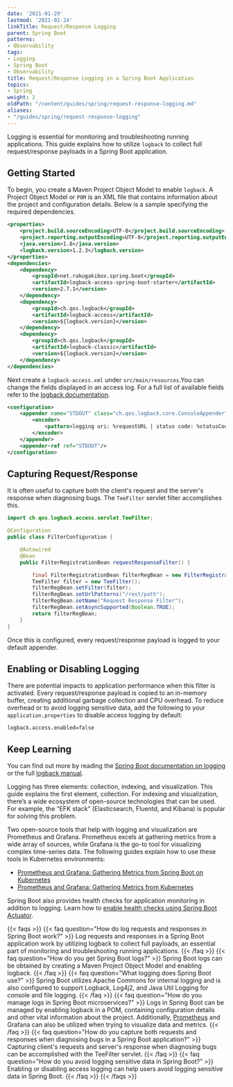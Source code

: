 ```yaml
---
date: '2021-01-29'
lastmod: '2021-02-24'
linkTitle: Request/Response Logging
parent: Spring Boot
patterns:
- Observability
tags:
- Logging
- Spring Boot
- Observability
title: Request/Response Logging in a Spring Boot Application
topics:
- Spring
weight: 2
oldPath: "/content/guides/spring/request-response-logging.md"
aliases:
- "/guides/spring/request-response-logging"
---
```


Logging is essential for monitoring and troubleshooting running applications. This guide explains how to utilize `logback` to collect full request/response payloads in a Spring Boot application. 

## Getting Started
To begin, you create a Maven Project Object Model to enable `logback`. A Project Object Model or `POM` is an XML file that contains information about the project and configuration details. Below is a sample specifying the required dependencies.

```xml
<properties>
    <project.build.sourceEncoding>UTF-8</project.build.sourceEncoding>
    <project.reporting.outputEncoding>UTF-8</project.reporting.outputEncoding>
    <java.version>1.8</java.version>
    <logback.version>1.2.3</logback.version>
</properties>
<dependencies>
    <dependency>
        <groupId>net.rakugakibox.spring.boot</groupId>
        <artifactId>logback-access-spring-boot-starter</artifactId>
        <version>2.7.1</version>
    </dependency>
    <dependency>
        <groupId>ch.qos.logback</groupId>
        <artifactId>logback-access</artifactId>
        <version>${logback.version}</version>
    </dependency>
    <dependency>
        <groupId>ch.qos.logback</groupId>
        <artifactId>logback-classic</artifactId>
        <version>${logback.version}</version>
    </dependency>
</dependencies>   	 
```

Next create a `logback-access.xml` under `src/main/resources`.You can change the fields displayed in an access log. For a full list of available fields refer to the [logback documentation](http://logback.qos.ch/access.html). 

```xml
<configuration>
	<appender name="STDOUT" class="ch.qos.logback.core.ConsoleAppender">
    	<encoder>
        	<pattern>logging uri: %requestURL | status code: %statusCode | bytes: %bytesSent | elapsed time: %elapsedTime | request-log: %magenta(%requestContent) | response-log: %cyan(%responseContent)</pattern>
    	</encoder>
	</appender>
	<appender-ref ref="STDOUT"/>
</configuration>
```

## Capturing Request/Response 
It is often useful to capture both the client's request and the server's response when diagnosing bugs. The `TeeFilter` servlet filter accomplishes this. 

```java
import ch.qos.logback.access.servlet.TeeFilter;

@Configuration
public class FilterConfiguration {

	@Autowired
	@Bean
	public FilterRegistrationBean requestResponseFilter() {

    	final FilterRegistrationBean filterRegBean = new FilterRegistrationBean();
    	TeeFilter filter = new TeeFilter();
    	filterRegBean.setFilter(filter);
    	filterRegBean.setUrlPatterns("/rest/path");
    	filterRegBean.setName("Request Response Filter");
    	filterRegBean.setAsyncSupported(Boolean.TRUE);
    	return filterRegBean;
	}
}
```

Once this is configured, every request/response payload is logged to your default appender. 

## Enabling or Disabling Logging

There are potential impacts to application performance when this filter is activated. Every request/response payload is copied to an in-memory buffer, creating additional garbage collection and CPU overhead. To reduce overhead or to avoid logging sensitive data, add the following to your `application.properties` to disable access logging by default:

`logback.access.enabled=false`

## Keep Learning

You can find out more by reading the [Spring Boot documentation on logging](https://docs.spring.io/spring-boot/docs/2.1.8.RELEASE/reference/html/boot-features-logging.html) or the full [logback manual](http://logback.qos.ch/manual/index.html).  

Logging has three elements: collection, indexing, and visualization. This guide explains the first element, collection. For indexing and visualization, there’s a wide ecosystem of open-source technologies that can be used. For example, the “EFK stack” (Elasticsearch, Fluentd, and Kibana) is popular for solving this problem. 

Two open-source tools that help with logging and visualization are Prometheus and Grafana. Prometheus excels at gathering metrics from a wide array of sources, while Grafana is the go-to tool for visualizing complex time-series data. The following guides explain how to use these tools in Kubernetes environments:

* [Prometheus and Grafana: Gathering Metrics from Spring Boot on Kubernetes](/guides/spring/spring-prometheus/)
* [Prometheus and Grafana: Gathering Metrics from Kubernetes](/guides/kubernetes/observability-prometheus-grafana-p1/)
 
Spring Boot also provides health checks for application monitoring in addition to logging. Learn how to [enable health checks using Spring Boot Actuator](/guides/spring/spring-boot-actuator).

{{< faqs >}}
  {{< faq question="How do log requests and responses in Spring Boot work?" >}}
    Log requests and responses in a Spring Boot application work by utilizing logback to collect full payloads,  an essential part of monitoring and troubleshooting running applications.
  {{< /faq >}}
  {{< faq question="How do you get Spring Boot logs?" >}}
    Spring Boot logs can be obtained by creating a Maven Project Object Model and enabling logback.
  {{< /faq >}}
  {{< faq question="What logging does Spring Boot use?" >}}
    Spring Boot utilizes Apache Commons for internal logging and is also configured to support Logback, Log4j2, and Java Util Logging for console and file logging.
  {{< /faq >}}
  {{< faq question="How do you manage logs in Spring Boot microservices?" >}}
    Logs in Spring Boot can be managed by enabling logback in a POM, containing configuration details and other vital information about the project. Additionally, [Prometheus](/guides/spring/spring-prometheus/) and Grafana can also be utilized when trying to visualize data and metrics.
  {{< /faq >}}
  {{< faq question="How do you capture both requests and responses when diagnosing bugs in a Spring Boot application?" >}}
    Capturing client's requests and server's response when diagnosing bugs can be accomplished with the TeeFilter servlet.
  {{< /faq >}}
  {{< faq question="How do you avoid logging sensitive data in Spring Boot?" >}}
    Enabling or disabling access logging can help users avoid logging sensitive data in Spring Boot.
  {{< /faq >}}
{{< /faqs >}}